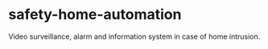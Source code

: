 # safety-home-automation
Video surveillance, alarm and information system in case of home intrusion.
